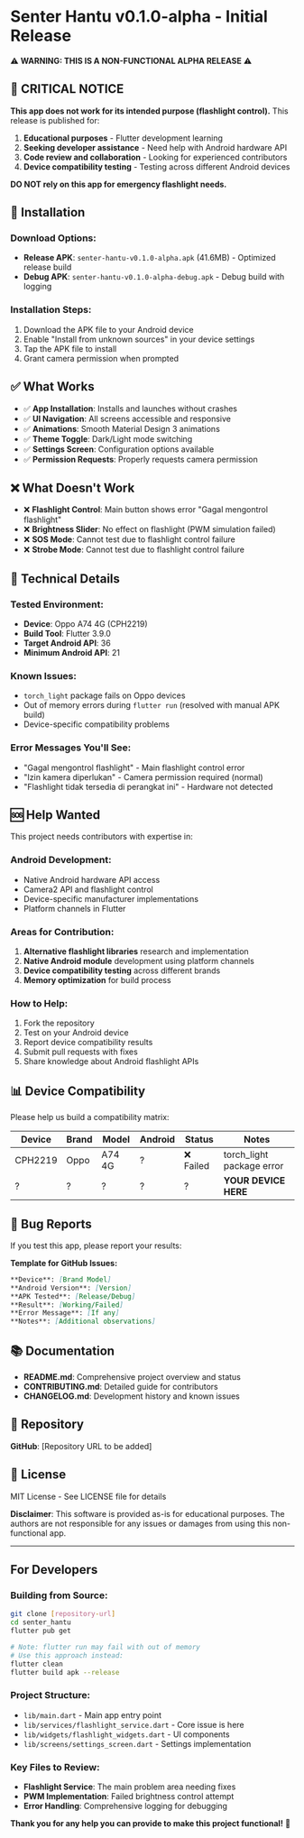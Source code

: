 # Senter Hantu v0.1.0-alpha - Initial Release

⚠️ **WARNING: THIS IS A NON-FUNCTIONAL ALPHA RELEASE** ⚠️

## 🚨 CRITICAL NOTICE

**This app does not work for its intended purpose (flashlight control).** This release is published for:

1. **Educational purposes** - Flutter development learning
2. **Seeking developer assistance** - Need help with Android hardware API
3. **Code review and collaboration** - Looking for experienced contributors
4. **Device compatibility testing** - Testing across different Android devices

**DO NOT rely on this app for emergency flashlight needs.**

## 📱 Installation

### Download Options:
- **Release APK**: `senter-hantu-v0.1.0-alpha.apk` (41.6MB) - Optimized release build
- **Debug APK**: `senter-hantu-v0.1.0-alpha-debug.apk` - Debug build with logging

### Installation Steps:
1. Download the APK file to your Android device
2. Enable "Install from unknown sources" in your device settings
3. Tap the APK file to install
4. Grant camera permission when prompted

## ✅ What Works

- ✅ **App Installation**: Installs and launches without crashes
- ✅ **UI Navigation**: All screens accessible and responsive
- ✅ **Animations**: Smooth Material Design 3 animations
- ✅ **Theme Toggle**: Dark/Light mode switching
- ✅ **Settings Screen**: Configuration options available
- ✅ **Permission Requests**: Properly requests camera permission

## ❌ What Doesn't Work

- ❌ **Flashlight Control**: Main button shows error "Gagal mengontrol flashlight"
- ❌ **Brightness Slider**: No effect on flashlight (PWM simulation failed)
- ❌ **SOS Mode**: Cannot test due to flashlight control failure
- ❌ **Strobe Mode**: Cannot test due to flashlight control failure

## 🔧 Technical Details

### Tested Environment:
- **Device**: Oppo A74 4G (CPH2219)
- **Build Tool**: Flutter 3.9.0
- **Target Android API**: 36
- **Minimum Android API**: 21

### Known Issues:
- `torch_light` package fails on Oppo devices
- Out of memory errors during `flutter run` (resolved with manual APK build)
- Device-specific compatibility problems

### Error Messages You'll See:
- "Gagal mengontrol flashlight" - Main flashlight control error
- "Izin kamera diperlukan" - Camera permission required (normal)
- "Flashlight tidak tersedia di perangkat ini" - Hardware not detected

## 🆘 Help Wanted

This project needs contributors with expertise in:

### Android Development:
- Native Android hardware API access
- Camera2 API and flashlight control
- Device-specific manufacturer implementations
- Platform channels in Flutter

### Areas for Contribution:
1. **Alternative flashlight libraries** research and implementation
2. **Native Android module** development using platform channels
3. **Device compatibility testing** across different brands
4. **Memory optimization** for build process

### How to Help:
1. Fork the repository
2. Test on your Android device
3. Report device compatibility results
4. Submit pull requests with fixes
5. Share knowledge about Android flashlight APIs

## 📊 Device Compatibility

Please help us build a compatibility matrix:

| Device | Brand | Model | Android | Status | Notes |
|--------|-------|-------|---------|--------|-------|
| CPH2219 | Oppo | A74 4G | ? | ❌ Failed | torch_light package error |
| ? | ? | ? | ? | ? | **YOUR DEVICE HERE** |

## 🐛 Bug Reports

If you test this app, please report your results:

**Template for GitHub Issues:**
```markdown
**Device**: [Brand Model]
**Android Version**: [Version]
**APK Tested**: [Release/Debug]
**Result**: [Working/Failed]
**Error Message**: [If any]
**Notes**: [Additional observations]
```

## 📚 Documentation

- **README.md**: Comprehensive project overview and status
- **CONTRIBUTING.md**: Detailed guide for contributors
- **CHANGELOG.md**: Development history and known issues

## 🔗 Repository

**GitHub**: [Repository URL to be added]

## 📄 License

MIT License - See LICENSE file for details

**Disclaimer**: This software is provided as-is for educational purposes. The authors are not responsible for any issues or damages from using this non-functional app.

---

## For Developers

### Building from Source:
```bash
git clone [repository-url]
cd senter_hantu
flutter pub get

# Note: flutter run may fail with out of memory
# Use this approach instead:
flutter clean
flutter build apk --release
```

### Project Structure:
- `lib/main.dart` - Main app entry point
- `lib/services/flashlight_service.dart` - Core issue is here
- `lib/widgets/flashlight_widgets.dart` - UI components
- `lib/screens/settings_screen.dart` - Settings implementation

### Key Files to Review:
- **Flashlight Service**: The main problem area needing fixes
- **PWM Implementation**: Failed brightness control attempt
- **Error Handling**: Comprehensive logging for debugging

**Thank you for any help you can provide to make this project functional!** 🙏
